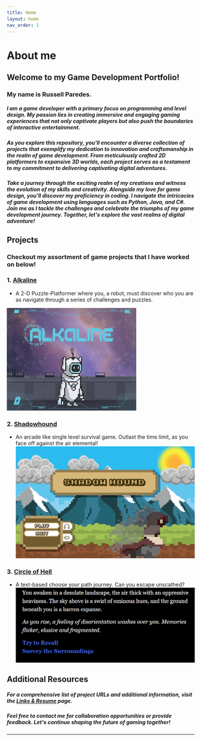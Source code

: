 ```yaml
---
title: Home
layout: home
nav_order: 1
---
```


# About me

## Welcome to my Game Development Portfolio! 
### My name is Russell Paredes. 

##### I am a game developer with a primary focus on programming and level design. My passion lies in creating immersive and engaging gaming experiences that not only captivate players but also push the boundaries of interactive entertainment.

##### As you explore this repository, you'll encounter a diverse collection of projects that exemplify my dedication to innovation and craftsmanship in the realm of game development. From meticulously crafted 2D platformers to expansive 3D worlds, each project serves as a testament to my commitment to delivering captivating digital adventures.

##### Take a journey through the exciting realm of my creations and witness the evolution of my skills and creativity. Alongside my love for game design, you'll discover my proficiency in coding. I navigate the intricacies of game development using languages such as Python, Java, and C#. Join me as I tackle the challenges and celebrate the triumphs of my game development journey. Together, let's explore the vast realms of digital adventure!

## Projects
### Checkout my assortment of game projects that I have worked on below!

### 1. [Alkaline](./docs/Alkaline/Alkaline.html)
   - A 2-D Puzzle-Platformer where you, a robot, must discover who you are as navigate through a series of challenges and puzzles.

[![Alkaline Title Screen](./pictures/Alkaline/Title.jpg)](https://blkysuity-sh.itch.io/alkaline)

### 2. [Shadowhound](./docs/Shadowhound/Shadowhound.html)
   - An arcade like single level survival game. Outlast the time limit, as you face off against the air elemental!
[![Shadowhound Title Screen](./pictures/Shadowhound/Title.png)](https://choseo.itch.io/shadowhound)

### 3. [Circle of Hell](./docs/Circle%20Of%20Hell/Circle%20Of%20Hell.html)
   - A text-based choose your path journey. Can you escape unscathed?
[![Circle of Hell Title Screen](./pictures/Circle%20of%20Hell/Start.png)](https://choseo.itch.io/shadowhound)

## Additional Resources

##### For a comprehensive list of project URLs and additional information, visit the [Links & Resume](./docs/Resume/Resume.html) page.

##### Feel free to contact me for collaboration opportunities or provide feedback. Let's continue shaping the future of gaming together!



----

[Just the Docs]: https://just-the-docs.github.io/just-the-docs/
[GitHub Pages]: https://docs.github.com/en/pages
[README]: [https://github.com/just-the-docs/just-the-docs-template/blob/main/README.md](https://github.com/StungEye-RRC/Just-The-Docs-Template#readme)
[Jekyll]: https://jekyllrb.com
[Markdown Syntax]: https://docs.github.com/en/get-started/writing-on-github/getting-started-with-writing-and-formatting-on-github/basic-writing-and-formatting-syntax
